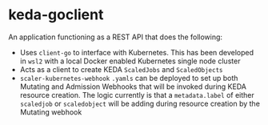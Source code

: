 # keda-goclient

An application functioning as a REST API that does the following:
- Uses `client-go` to interface with Kubernetes. This has been developed in `wsl2` with a local Docker enabled Kubernetes single node cluster
- Acts as a client to create KEDA `ScaledJobs` and `ScaledObjects`
- `scaler-kubernetes-webhook` `.yamls` can be deployed to set up both Mutating and Admission Webhooks that will be invoked during KEDA resource creation. The logic currently is that a `metadata.label` of either `scaledjob` or `scaledobject` will be adding during resource creation by the Mutating webhook